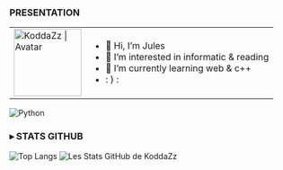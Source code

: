 <h3>PRESENTATION</h3>
<table>
    <tr>
    <td>
    <img align="middle" src="https://raw.githubusercontent.com/KoddaZz/KoddaZz/main/Images/avatar-round.png" alt="KoddaZz | Avatar" width="120px"/>
    </td><td>
    <ul>
    <li> 👋 Hi, I’m Jules
    <li> 👀 I’m interested in informatic & reading
    <li> 🌱 I’m currently learning web & c++
    <li> : ) :
    </ul>
    </td></tr>
 </table>

![Python](https://img.shields.io/badge/python-%2523ED8B00.svg?style=for-the-badge&logo=python&logoColor=black)

<h3> ▸ STATS GITHUB</h3>

![Top Langs](https://github-readme-stats.vercel.app/api/top-langs/?username=KoddaZz&layout=donut&theme=dark) ![Les Stats GitHub de KoddaZz](https://github-readme-stats.vercel.app/api?username=KoddaZz&show_icons=true&theme=dark)
<!---
KoddaZz/KoddaZz is a ✨ special ✨ repository because its `README.md` (this file) appears on your GitHub profile.
You can click the Preview link to take a look at your changes.
--->
